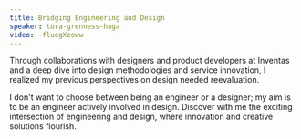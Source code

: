 ```yaml
---
title: Bridging Engineering and Design
speaker: tora-grenness-haga
video: -fluegXzoww
---
```


Through collaborations with designers and product developers at Inventas and a deep dive into design methodologies and service innovation, I realized my previous perspectives on design needed reevaluation.

I don't want to choose between being an engineer or a designer; my aim is to be an engineer actively involved in design. Discover with me the exciting intersection of engineering and design, where innovation and creative solutions flourish.
